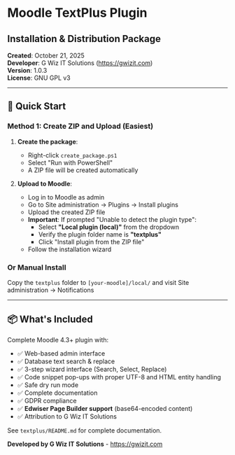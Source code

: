 # Moodle TextPlus Plugin
## Installation & Distribution Package

**Created**: October 21, 2025  
**Developer**: G Wiz IT Solutions (https://gwizit.com)  
**Version**: 1.0.3  
**License**: GNU GPL v3

---

## 🚀 Quick Start

### Method 1: Create ZIP and Upload (Easiest)

1. **Create the package**:
   - Right-click `create_package.ps1`
   - Select "Run with PowerShell"
   - A ZIP file will be created automatically

2. **Upload to Moodle**:
   - Log in to Moodle as admin
   - Go to Site administration → Plugins → Install plugins
   - Upload the created ZIP file
   - **Important**: If prompted "Unable to detect the plugin type":
     - Select **"Local plugin (local)"** from the dropdown
     - Verify the plugin folder name is **"textplus"**
     - Click "Install plugin from the ZIP file"
   - Follow the installation wizard

### Or Manual Install
Copy the `textplus` folder to `[your-moodle]/local/` and visit Site administration → Notifications

---

## 📦 What's Included

Complete Moodle 4.3+ plugin with:
- ✅ Web-based admin interface
- ✅ Database text search & replace
- ✅ 3-step wizard interface (Search, Select, Replace)
- ✅ Code snippet pop-ups with proper UTF-8 and HTML entity handling
- ✅ Safe dry run mode
- ✅ Complete documentation
- ✅ GDPR compliance
- ✅ **Edwiser Page Builder support** (base64-encoded content)
- ✅ Attribution to G Wiz IT Solutions

See `textplus/README.md` for complete documentation.

**Developed by G Wiz IT Solutions** - https://gwizit.com
